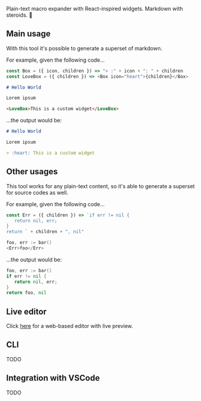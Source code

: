 Plain-text macro expander with React-inspired widgets. Markdown with steroids. :muscle:

## Main usage

With this tool it's possible to generate a superset of markdown. 

For example, given the following code...
```javascript
const Box = ({ icon, children }) => "> :" + icon + ": " + children
const LoveBox = ({ children }) => <Box icon="heart">{children}</Box>
```
```markdown
# Hello World

Lorem ipsum

<LoveBox>This is a custom widget</LoveBox>
```

...the output would be:
```markdown
# Hello World

Lorem ipsum

> :heart: This is a custom widget
```

## Other usages

This tool works for any plain-text content, so it's able to generate a superset for source codes as well.

For example, given the following code...
```javascript
const Err = ({ children }) => `if err != nil { 
   return nil, err; 
}
return ` + children + ", nil"
```
```go
foo, err := bar()
<Err>foo</Err>
```

...the output would be:
```go
foo, err := bar()
if err != nil { 
   return nil, err; 
}
return foo, nil
```

## Live editor

Click [here](https://denisidoro.github.io/remacro/) for a web-based editor with live preview. 

## CLI

TODO

## Integration with VSCode

TODO
